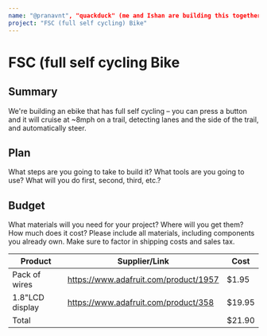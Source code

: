 ```yaml
---
name: "@pranavnt", "quackduck" (me and Ishan are building this together)
project: "FSC (full self cycling) Bike"
---
```


# FSC (full self cycling Bike 

## Summary

We're building an ebike that has full self cycling – you can press a button and it will cruise at ~8mph on a trail, detecting lanes and the side of the trail, and automatically steer.

## Plan

What steps are you going to take to build it? What tools are you going to use? What will you do first, second, third, etc.?

## Budget

What materials will you need for your project? Where will you get them? How much does it cost? Please include all materials, including components you already own. Make sure to factor in shipping costs and sales tax.

| Product         | Supplier/Link                         | Cost   |
| --------------- | ------------------------------------- | ------ |
| Pack of wires   | https://www.adafruit.com/product/1957 | $1.95  |
| 1.8"LCD display | https://www.adafruit.com/product/358  | $19.95 |
| Total           |                                       | $21.90 |
